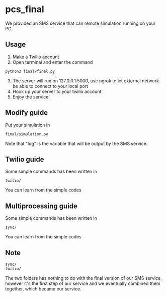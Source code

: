 # pcs_final
We provided an SMS service that can remote simulation running on your PC. 

## Usage
1. Make a Twilio account
2. Open terminal and enter the command
```
python3 final/final.py
```
3. The server will run on 127.0.0.1:5000, use ngrok to let external network be able to connect to your local port
4. Hook up your server to your twilio account
5. Enjoy the service!

## Modify guide
Put your simulation in 
```
final/simulation.py
```
Note that "log" is the variable that will be output by the SMS service.

## Twilio guide
Some simple commands has been written in 
```
twilio/
```
You can learn from the simple codes

## Multiprocessing guide
Some simple commands has been written in 
```
sync/
```
You can learn from the simple codes

## Note
```
sync/
twilio/
```
The two folders has nothing to do with the final version of our SMS service,
however it's the first step of our service and we eventually combined them together, which became our service.


